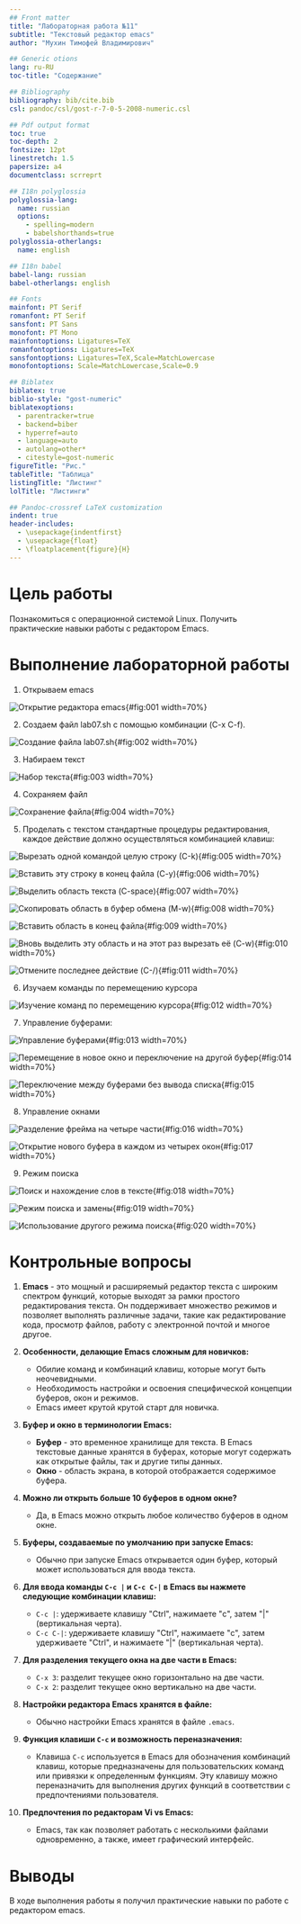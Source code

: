 ```yaml
---
## Front matter
title: "Лабораторная работа №11"
subtitle: "Текстовый редактор emacs"
author: "Мухин Тимофей Владимирович"

## Generic otions
lang: ru-RU
toc-title: "Содержание"

## Bibliography
bibliography: bib/cite.bib
csl: pandoc/csl/gost-r-7-0-5-2008-numeric.csl

## Pdf output format
toc: true
toc-depth: 2
fontsize: 12pt
linestretch: 1.5
papersize: a4
documentclass: scrreprt

## I18n polyglossia
polyglossia-lang:
  name: russian
  options:
    - spelling=modern
    - babelshorthands=true
polyglossia-otherlangs:
  name: english

## I18n babel
babel-lang: russian
babel-otherlangs: english

## Fonts
mainfont: PT Serif
romanfont: PT Serif
sansfont: PT Sans
monofont: PT Mono
mainfontoptions: Ligatures=TeX
romanfontoptions: Ligatures=TeX
sansfontoptions: Ligatures=TeX,Scale=MatchLowercase
monofontoptions: Scale=MatchLowercase,Scale=0.9

## Biblatex
biblatex: true
biblio-style: "gost-numeric"
biblatexoptions:
  - parentracker=true
  - backend=biber
  - hyperref=auto
  - language=auto
  - autolang=other*
  - citestyle=gost-numeric
figureTitle: "Рис."
tableTitle: "Таблица"
listingTitle: "Листинг"
lolTitle: "Листинги"

## Pandoc-crossref LaTeX customization
indent: true
header-includes:
  - \usepackage{indentfirst}
  - \usepackage{float}
  - \floatplacement{figure}{H}
---
```


# Цель работы

Познакомиться с операционной системой Linux. Получить практические навыки работы с редактором Emacs.

# Выполнение лабораторной работы

1. Открываем emacs

![Открытие редактора emacs](image/1.png){#fig:001 width=70%}

2. Создаем файл lab07.sh с помощью комбинации (C-x C-f).

![Создание файла lab07.sh](image/2.png){#fig:002 width=70%} 

3. Набираем текст

![Набор текста](image/3.png){#fig:003 width=70%} 

4. Сохраняем файл

![Сохранение файла](image/4.png){#fig:004 width=70%} 

5. Проделать с текстом стандартные процедуры редактирования, каждое действие должно осуществляться комбинацией клавиш:

![Вырезать одной командой целую строку (С-k)](image/5.png){#fig:005 width=70%}

![Вставить эту строку в конец файла (C-y)](image/6.png){#fig:006 width=70%} 

![Выделить область текста (C-space)](image/7.png){#fig:007 width=70%} 

![Cкопировать область в буфер обмена (M-w)](image/8.png){#fig:008 width=70%} 

![Вставить область в конец файла](image/9.png){#fig:009 width=70%} 

![Вновь выделить эту область и на этот раз вырезать её (C-w)](image/10.png){#fig:010 width=70%} 

![Отмените последнее действие (C-/)](image/11.png){#fig:011 width=70%} 

6. Изучаем команды по перемещению курсора

![Изучение команд по перемещению курсора](image/11.png){#fig:012 width=70%} 

7. Управление буферами:

![Управление буферами](image/12.png){#fig:013 width=70%} 

![Перемещение в новое окно и переключение на другой буфер](image/13.png){#fig:014 width=70%} 

![Переключение между буферами без вывода списка](image/13.png){#fig:015 width=70%} 

8. Управление окнами 

![Разделение фрейма на четыре части](image/14.png){#fig:016 width=70%} 

![Открытие нового буфера в каждом из четырех окон](image/15.png){#fig:017 width=70%} 

9. Режим поиска 

![Поиск и нахождение слов в тексте](image/16.png){#fig:018 width=70%} 

![Режим поиска и замены](image/17.png){#fig:019 width=70%} 

![Использование другого режима поиска](image/18.png){#fig:020 width=70%} 


# Контрольные вопросы

1. **Emacs** - это мощный и расширяемый редактор текста с широким спектром функций, которые выходят за рамки простого редактирования текста. Он поддерживает множество режимов и позволяет выполнять различные задачи, такие как редактирование кода, просмотр файлов, работу с электронной почтой и многое другое.

2. **Особенности, делающие Emacs сложным для новичков:**
   - Обилие команд и комбинаций клавиш, которые могут быть неочевидными.
   - Необходимость настройки и освоения специфической концепции буферов, окон и режимов.
   - Emacs имеет крутой крутой старт для новичка.

3. **Буфер и окно в терминологии Emacs:**
   - **Буфер** - это временное хранилище для текста. В Emacs текстовые данные хранятся в буферах, которые могут содержать как открытые файлы, так и другие типы данных.
   - **Окно** - область экрана, в которой отображается содержимое буфера.

4. **Можно ли открыть больше 10 буферов в одном окне?**
   - Да, в Emacs можно открыть любое количество буферов в одном окне.

5. **Буферы, создаваемые по умолчанию при запуске Emacs:**
   - Обычно при запуске Emacs открывается один буфер, который может использоваться для ввода текста.

6. **Для ввода команды `C-c |` и `C-c C-|` в Emacs вы нажмете следующие комбинации клавиш:**
   - `C-c |`: удерживаете клавишу "Ctrl", нажимаете "c", затем "|" (вертикальная черта).
   - `C-c C-|`: удерживаете клавишу "Ctrl", нажимаете "c", затем удерживаете "Ctrl", и нажимаете "|" (вертикальная черта).

7. **Для разделения текущего окна на две части в Emacs:**
   - `C-x 3`: разделит текущее окно горизонтально на две части.
   - `C-x 2`: разделит текущее окно вертикально на две части.

8. **Настройки редактора Emacs хранятся в файле:** 
   - Обычно настройки Emacs хранятся в файле `.emacs`.

9. **Функция клавиши `C-c` и возможность переназначения:**
   - Клавиша `C-c` используется в Emacs для обозначения комбинаций клавиш, которые предназначены для пользовательских команд или привязки к определенным функциям. Эту клавишу можно переназначить для выполнения других функций в соответствии с предпочтениями пользователя.

10. **Предпочтения по редакторам Vi vs Emacs:**
    - Emacs, так как позволяет работать с несколькими файлами одновременно, а также, имеет графический интерфейс.


# Выводы

В ходе выполнения работы я получил практические навыки по работе с редактором emacs.

